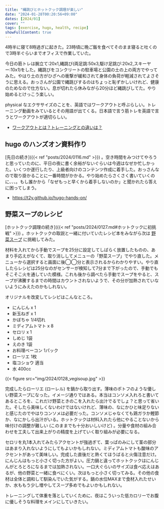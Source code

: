 ```yaml
---
title: "縄跳びとホットクック調理が楽しい"
date: "2024-01-28T00:20:56+09:00"
dates: [2024/01]
cover: ""
tags: [exercise, hugo, health, recipe]
showFullContent: true
---
```


4時半に寝て8時過ぎに起きた。23時頃に晩ご飯を食べてそのまま寝ると吐くので3時半ぐらいまでオフィスで作業していた。

今日の筋トレは腕立て:20x1,縄跳び(両足跳:50x3,駆け足跳び:20x2,スキーヤー:10x1)をした。縄跳びをコンクリートの駐車場と公園の土の上の両方でやってみた。やはり土の方がひざへの衝撃が緩和されて身体の負荷が軽減されてよさそうに思える。おっさんが公園で縄跳びするのはちょっと恥ずかしいけれど、健康のためなので仕方ない。息が切れたら休みながら20分ほど縄跳びしてた。やり始めるとけっこう楽しい。

physical なエクササイズのことを、英語ではワークアウトと呼ぶらしい。トレーニング動画をみているとその用語が出てくる。日本語で言う筋トレを英語で言うとワークアウトが適切らしい。

* [ワークアウトとは？トレーニングとの違いは？](https://tabi-labo.com/297176/workout)

## hugo のハンズオン資料作り

[先日の続き]({{< ref "posts/2024/0116.md" >}}) 。空き時間をみつけてやろうと思っていたのに、平日の夜に書く余裕がないぐらいは今週はなぜか忙しかった。いくつか遂行したり、上級者向けのコンテンツ作成に着手した。おっさんなので取り掛かることに一番時間がかかる。やり始めたらさくさく書いていくのに、、、。もし誰かから「なぜもっと早くから着手しないのか」と聞かれたら答えに困ってしまう。

* https://t2y.github.io/hugo-hands-on/

## 野菜スープのレシピ

[ホットクック調理の続き]({{< ref "posts/2024/0127.md#ホットクックに初挑戦" >}}) 。ホットクックの取説と一緒に付いていたレシピ本をみながら次は [野菜スープ](https://cocoroplus.jp.sharp/kitchen/recipe/hotcook/KN-HW24G/R4080) に挑戦してみた。

材料を入れてから手動でスープを25分に設定してしばらく放置したものの、あまり手応えがなくて、取り消ししてメニューの「野菜スープ」でやり直した。メニューから選択すると画面に後◯◯分と表示されるからわかりやすい。やり直したらレシピは25分なのがセンサーが検知して7分まで下がったので、手動でもそこそこ火を通していた模様。これも後から調べたら手動でスープをやると、スープが沸騰するまでの時間はカウントされないようで、その分が加熱されていないようにみえたのかもしれない。

オリジナルを改変してレシピはこんなところ。

* にんじん x 1
* 新玉ねぎ x 1
* かぼちゃ 1/4切れ
* ミディアムトマト x 8
* セロリ x 1
* しめじ 1袋
* えのき 1袋
* お料理ベーコン 1パック
* ローリエ 1枚
* 塩コショウ 適当
* 水 400cc

{{< figure src="img/2024/0128_vegisoup.jpg" >}}

完成したらローリエ (ローレル) を鍋から取り出す。薄味のポトフのような優しい野菜スープになった。イメージ通りではある。本当はコンソメ入れろと書いてあるところを、これだけ野菜ときのこを入れたら出汁でるでしょ？と思って省いた。そしたら美味しくないわけではないけれど、薄味の、なにかひと味足りないと感じたのでやはりコンソメは必要だった。コンソメじゃなくても鶏ガラか鰹節か、なにかしら出汁がいる。ホットクックは材料入れたら他にやることないから味付けの調整が難しい (このままでも十分おいしいけど) 。分量や食材の組み合わせを工夫して出来上がりの精度を上げていく取り組みが必要になる。

セロリを丸1本入れてみたらアクセントが強過ぎて、葉っぱのみにして茎の部分はあまり入れないようにしてもよいかもしれない。ミディアムトマトも酸味のアクセントがあって美味しい。完成した直後だと熱くてほうばると火傷注意だけ。にんじんはもっと小さく切った方がよい。圧力鍋と違ってホットクックはにんじんがとろとろになるまでは加熱されない。一口大ぐらいのサイズは食べ応えはあるが、他の野菜と一緒に食べにくい。次はもっと小さく切ってみる。その他の食材は全体と調和して馴染んでいた気がする。鍋の水位MAXまで食材入れたせいか、水ももう少し増やしてスープ多めでもよいかもしれない。

トレーニングして体重を落としていくために、夜はこういった低カロリーでお腹に優しそうな料理をメインにしていきたい。

